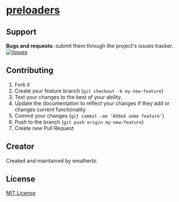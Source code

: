 [preloaders](http://emalherbi.github.io/preloaders/)
=======

Support
-------

__Bugs and requests__: submit them through the project's issues tracker.<br>
[![Issues](http://img.shields.io/github/issues/emalherbi/preloaders.svg)]( https://github.com/emalherbi/preloaders/issues)

Contributing
-------

1. Fork it
2. Create your feature branch (`git checkout -b my-new-feature`)
3. Test your changes to the best of your ability.
4. Update the documentation to reflect your changes if they add or changes current functionality.
5. Commit your changes (`git commit -am 'Added some feature'`)
6. Push to the branch (`git push origin my-new-feature`)
7. Create new Pull Request

Creator
-------

Created and maintained by emalherbi.


License
-------

[MIT License](http://en.wikipedia.org/wiki/MIT_License)
